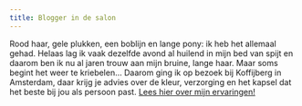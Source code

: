 ```yaml
---
title: Blogger in de salon
---
```



Rood haar, gele plukken, een boblijn en lange pony: ik heb het allemaal gehad. Helaas lag ik vaak dezelfde avond al huilend in mijn bed van spijt en daarom ben ik nu al jaren trouw aan mijn bruine, lange haar. Maar soms begint het weer te kriebelen… Daarom ging ik op bezoek bij Koffijberg in Amsterdam, daar krijg je advies over de kleur, verzorging en het kapsel dat het beste bij jou als persoon past. [Lees hier over mijn ervaringen!](http://cottonandcream.nl/koffijberg-amsterdam/)